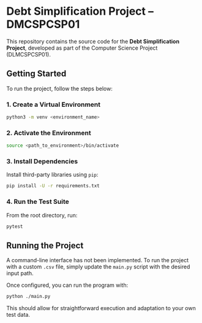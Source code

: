 # Debt Simplification Project – DMCSPCSP01

This repository contains the source code for the **Debt Simplification Project**, developed as part of the Computer Science Project (DLMCSPCSP01).

## Getting Started

To run the project, follow the steps below:

### 1. Create a Virtual Environment

```bash
python3 -m venv <environment_name>
```

### 2. Activate the Environment

```bash
source <path_to_environment>/bin/activate
```

### 3. Install Dependencies

Install third-party libraries using `pip`:

```bash
pip install -U -r requirements.txt
```

### 4. Run the Test Suite

From the root directory, run:

```bash
pytest
```

## Running the Project

A command-line interface has not been implemented. To run the project with a custom `.csv` file, simply update the `main.py` script with the desired input path.

Once configured, you can run the program with:

```bash
python ./main.py
```

This should allow for straightforward execution and adaptation to your own test data.
